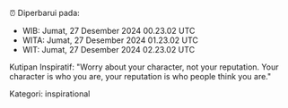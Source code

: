 ⏰ Diperbarui pada:
- WIB: Jumat, 27 Desember 2024 00.23.02 UTC
- WITA: Jumat, 27 Desember 2024 01.23.02 UTC
- WIT: Jumat, 27 Desember 2024 02.23.02 UTC

Kutipan Inspiratif:
"Worry about your character, not your reputation. Your character is who you are, your reputation is who people think you are."


Kategori: inspirational

